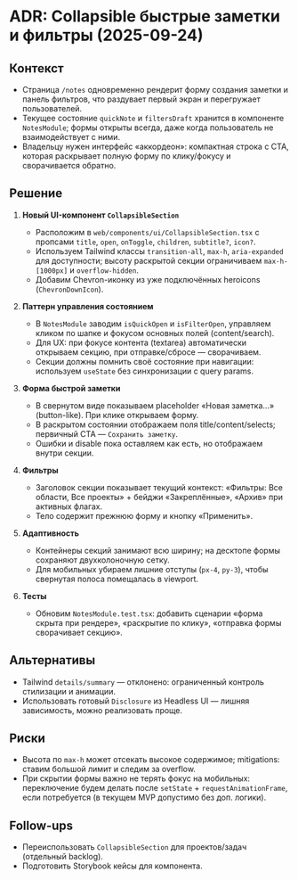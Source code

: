 # ADR: Collapsible быстрые заметки и фильтры (2025-09-24)

## Контекст
- Страница `/notes` одновременно рендерит форму создания заметки и панель фильтров, что раздувает первый экран и перегружает пользователей.
- Текущее состояние `quickNote` и `filtersDraft` хранится в компоненте `NotesModule`; формы открыты всегда, даже когда пользователь не взаимодействует с ними.
- Владельцу нужен интерфейс «аккордеон»: компактная строка с CTA, которая раскрывает полную форму по клику/фокусу и сворачивается обратно.

## Решение
1. **Новый UI-компонент `CollapsibleSection`**
   - Расположим в `web/components/ui/CollapsibleSection.tsx` с пропсами `title`, `open`, `onToggle`, `children`, `subtitle?`, `icon?`.
   - Используем Tailwind классы `transition-all`, `max-h`, `aria-expanded` для доступности; высоту раскрытой секции ограничиваем `max-h-[1000px]` и `overflow-hidden`.
   - Добавим Chevron-иконку из уже подключённых heroicons (`ChevronDownIcon`).

2. **Паттерн управления состоянием**
   - В `NotesModule` заводим `isQuickOpen` и `isFilterOpen`, управляем кликом по шапке и фокусом основных полей (content/search).
   - Для UX: при фокусе контента (textarea) автоматически открываем секцию, при отправке/сбросе — сворачиваем.
   - Секции должны помнить своё состояние при навигации: используем `useState` без синхронизации с query params.

3. **Форма быстрой заметки**
   - В свернутом виде показываем placeholder «Новая заметка…» (button-like). При клике открываем форму.
   - В раскрытом состоянии отображаем поля title/content/selects; первичный CTA — `Сохранить заметку`.
   - Ошибки и disable пока оставляем как есть, но отображаем внутри секции.

4. **Фильтры**
   - Заголовок секции показывает текущий контекст: «Фильтры: Все области, Все проекты» + бейджи «Закреплённые», «Архив» при активных флагах.
   - Тело содержит прежнюю форму и кнопку «Применить».

5. **Адаптивность**
   - Контейнеры секций занимают всю ширину; на десктопе формы сохраняют двухколоночную сетку.
   - Для мобильных убираем лишние отступы (`px-4`, `py-3`), чтобы свернутая полоса помещалась в viewport.

6. **Тесты**
   - Обновим `NotesModule.test.tsx`: добавить сценарии «форма скрыта при рендере», «раскрытие по клику», «отправка формы сворачивает секцию».

## Альтернативы
- Tailwind `details/summary` — отклонено: ограниченный контроль стилизации и анимации.
- Использовать готовый `Disclosure` из Headless UI — лишняя зависимость, можно реализовать проще.

## Риски
- Высота по `max-h` может отсекать высокое содержимое; mitigations: ставим большой лимит и следим за overflow.
- При скрытии формы важно не терять фокус на мобильных: переключение будем делать после `setState` + `requestAnimationFrame`, если потребуется (в текущем MVP допустимо без доп. логики).

## Follow-ups
- Переиспользовать `CollapsibleSection` для проектов/задач (отдельный backlog).
- Подготовить Storybook кейсы для компонента.
